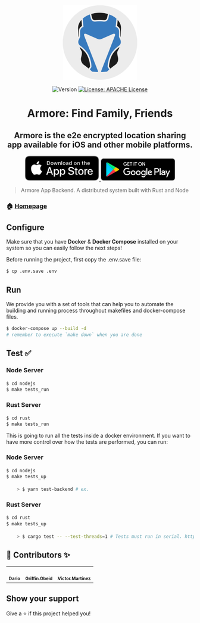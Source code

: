<p align="center" >
  <img src="docs/marketing/icon.svg" title="Armore" width="200" float=left>
</p>

<p align="center">
  <img alt="Version" src="https://img.shields.io/badge/version-1.0-blue.svg?cacheSeconds=2592000" />
  <a href="./LICENSE" target="_blank">
    <img alt="License: APACHE License" src="https://img.shields.io/github/license/security-union/armore-server" />
  </a>
</p>

<h1 align="center">Armore: Find Family, Friends</h1>
<h2 align="center">Armore is the e2e encrypted location sharing app available for iOS and other mobile platforms.</h2>


<p align="center">
<a href="https://apps.apple.com/us/app/id1515585896" rel="App Store Link">
    <img src="docs/marketing/apple_app_store_badge.svg" width="200" title="App Store" float=left>
</a>
<a href="https://play.google.com/store/apps/details?id=com.blackfire.android" rel="Google Play Link">
    <img src="docs/marketing/google-play-badge.svg" width="200" title="Google Play" float=left>
</a>
</p>


> Armore App Backend. A distributed system built with Rust and Node

### 🏠 [Homepage](https://armore.dev/)

## Configure

Make sure that you have **Docker** & **Docker Compose** installed on your system so you can easily follow the next steps!

Before running the project, first copy the .env.save file:

```bash
$ cp .env.save .env
```

## Run

We provide you with a set of tools that can help you to automate the building and running process throughout makefiles and docker-compose files.

```bash
$ docker-compose up --build -d
# remember to execute `make down` when you are done
```

## Test ✅

### Node Server

```bash
$ cd nodejs
$ make tests_run
```

### Rust Server

```bash
$ cd rust
$ make tests_run
```

This is going to run all the tests inside a docker environment.
If you want to have more control over how the tests are performed, you can run:
### Node Server

```bash
$ cd nodejs
$ make tests_up

    > $ yarn test-backend # ex.
```

### Rust Server

```bash
$ cd rust
$ make tests_up

    > $ cargo test -- --test-threads=1 # Tests must run in serial. https://securityunion.atlassian.net/browse/ARM-157
```

## 👤 Contributors ✨

<table>
<tr>
<td align="center"><a href="https://github.com/darioalessandro"><img src="https://avatars0.githubusercontent.com/u/1176339?s=400&v=4" width="100" alt=""/><br /><sub><b>Dario</b></sub></a></td>
<td align="center"><a href="https://github.com/griffobeid"><img src="https://avatars1.githubusercontent.com/u/12220672?s=400&u=639c5cafe1c504ee9c68ad3a5e09d1b2c186462c&v=4" width="100" alt=""/><br /><sub><b>Griffin Obeid</b></sub></a></td>    
<td align="center"><a href="https://github.com/JasterV"><img src="https://avatars3.githubusercontent.com/u/49537445?v=4" width="100" alt=""/><br /><sub><b>Victor Martínez</b></sub></a></td>
</tr>
</table>

## Show your support

Give a ⭐️ if this project helped you!
